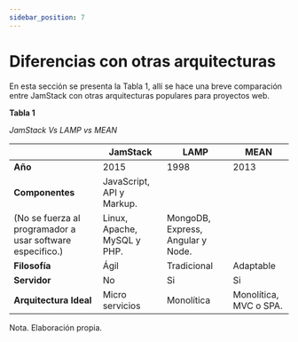 ```yaml
---
sidebar_position: 7
---
```


# Diferencias con otras arquitecturas


En esta sección se presenta la Tabla 1, allí se hace una breve comparación entre JamStack con otras arquitecturas populares para proyectos web.


**Tabla 1**

*JamStack Vs LAMP vs MEAN*


|                           | **JamStack**      | **LAMP**          | **MEAN**          |
| -----------               | -----------       | -----------       | -----------       |
| **Año**                   | 2015          | 1998              | 2013              |
| **Componentes**           | JavaScript, API y Markup.
(No se fuerza al programador a usar software especifico.)          | Linux, Apache, MySQL y PHP.              | MongoDB, Express, Angular y Node.              |
| **Filosofía**             | Ágil          | Tradicional              | Adaptable              |
| **Servidor**              | No          | Si              | Si              |
| **Arquitectura Ideal**    | Micro servicios          | Monolítica              | Monolítica, MVC o SPA.              |



Nota. Elaboración propia.